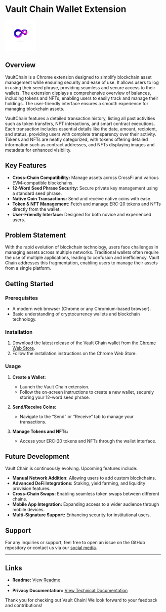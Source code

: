 # Vault Chain Wallet Extension

<img src="./logo.png" alt="Vault Chain Logo" width="100" style="background-color: black;"/>

## Overview

VaultChain is a Chrome extension designed to simplify blockchain asset management while ensuring security and ease of use. It allows users to log in using their seed phrase, providing seamless and secure access to their wallets. The extension displays a comprehensive overview of balances, including tokens and NFTs, enabling users to easily track and manage their holdings. The user-friendly interface ensures a smooth experience for managing blockchain assets.

VaultChain features a detailed transaction history, listing all past activities such as token transfers, NFT interactions, and smart contract executions. Each transaction includes essential details like the date, amount, recipient, and status, providing users with complete transparency over their activity. Tokens and NFTs are neatly categorized, with tokens offering detailed information such as contract addresses, and NFTs displaying images and metadata for enhanced visibility.

## Key Features

- **Cross-Chain Compatibility:** Manage assets across CrossFi and various EVM-compatible blockchains.
- **12-Word Seed Phrase Security:** Secure private key management using a standard seed phrase.
- **Native Coin Transactions:** Send and receive native coins with ease.
- **Token & NFT Management:** Fetch and manage ERC-20 tokens and NFTs directly from the wallet.
- **User-Friendly Interface:** Designed for both novice and experienced users.

## Problem Statement

With the rapid evolution of blockchain technology, users face challenges in managing assets across multiple networks. Traditional wallets often require the use of multiple applications, leading to confusion and inefficiency. Vault Chain addresses this fragmentation, enabling users to manage their assets from a single platform.

## Getting Started

### Prerequisites

- A modern web browser (Chrome or any Chromium-based browser).
- Basic understanding of cryptocurrency wallets and blockchain technology.

### Installation

1. Download the latest release of the Vault Chain wallet from the [Chrome Web Store](https://chromewebstore.google.com/detail/vault-chain/lhkllbobnfhbkfgnoblppaioenenoahf?pli=1).
2. Follow the installation instructions on the Chrome Web Store.

### Usage

1. **Create a Wallet:**

   - Launch the Vault Chain extension.
   - Follow the on-screen instructions to create a new wallet, securely storing your 12-word seed phrase.

2. **Send/Receive Coins:**

   - Navigate to the “Send” or “Receive” tab to manage your transactions.

3. **Manage Tokens and NFTs:**
   - Access your ERC-20 tokens and NFTs through the wallet interface.

## Future Development

Vault Chain is continuously evolving. Upcoming features include:

- **Manual Network Addition:** Allowing users to add custom blockchains.
- **Advanced DeFi Integrations:** Staking, yield farming, and liquidity provision features.
- **Cross-Chain Swaps:** Enabling seamless token swaps between different chains.
- **Mobile App Integration:** Expanding access to a wider audience through mobile devices.
- **Multi-Signature Support:** Enhancing security for institutional users.

<!-- ## Contributing

Contributions are welcome! Please read our [CONTRIBUTING.md](CONTRIBUTING.md) file for guidelines on how to contribute to the project. -->
<!--
## License

This project is licensed under the MIT License. See the [LICENSE](LICENSE.md) file for details. -->

## Support

For any inquiries or support, feel free to open an issue on the GitHub repository or contact us via our [social media](https://x.com/DhruvJ245).

---

## Links

<!-- - **GitHub Repository:** [Vault Chain Wallet Extension](https://github.com/Amal221200/cross-wallet) -->
<!-- - **Demo Video:** [Watch here](https://www.youtube.com/watch?v=uBDvRxWr-Js) -->
<!-- - **Project Website:** [Vault Chain Wallet Chrome Extension](https://chromewebstore.google.com/detail/crossx-wallet/lhkllbobnfhbkfgnoblppaioenenoahf?pli=1) -->

- **Readme:** [View Readme](https://github.com/sachinrajput99/vault_chain/)
  <!-- - **Marketing Documentation:** [View Marketing Documentation](https://dhruv245.github.io/cross-wallet/MARKETING.html) -->
  <!-- - **Technical Documentation:** [View Technical Documentation](https://dhruv245.github.io/cross-wallet/TECHNICAL.html) -->
-
- **Privacy Documentation:** [View Technical Documentation](https://github.com/sachinrajput99/vault_chain/PRIVACY.html)

Thank you for checking out Vault Chain! We look forward to your feedback and contributions!
